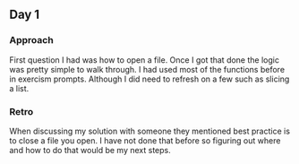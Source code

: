 ## Day 1

### Approach
First question I had was how to open a file. Once I got that done the logic was pretty simple to walk through. I had used most of the functions before in exercism prompts. Although I did need to refresh on a few such as slicing a list. 

### Retro
When discussing my solution with someone they mentioned best practice is to close a file you open. I have not done that before so figuring out where and how to do that would be my next steps.
